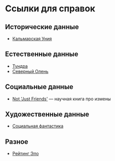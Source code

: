 # Ссылки для справок

## Исторические данные
* [Кальмарская Уния](https://ru.wikipedia.org/wiki/%D0%9A%D0%B0%D0%BB%D1%8C%D0%BC%D0%B0%D1%80%D1%81%D0%BA%D0%B0%D1%8F_%D1%83%D0%BD%D0%B8%D1%8F)

## Естественные данные
* [Тундра](https://ru.wikipedia.org/wiki/%D0%A2%D1%83%D0%BD%D0%B4%D1%80%D0%B0)
* [Северный Олень](https://ru.wikipedia.org/wiki/%D0%A1%D0%B5%D0%B2%D0%B5%D1%80%D0%BD%D1%8B%D0%B9_%D0%BE%D0%BB%D0%B5%D0%BD%D1%8C)

## Социальные данные
* [Not 'Just Friends'](https://www.audible.com/pd/Not-Just-Friends-Audiobook/B0077SIZF0) —
научная книга про измены

## Художественные данные
* [Социальная фантастика](https://ru.wikipedia.org/wiki/%D0%A1%D0%BE%D1%86%D0%B8%D0%B0%D0%BB%D1%8C%D0%BD%D0%B0%D1%8F_%D1%84%D0%B0%D0%BD%D1%82%D0%B0%D1%81%D1%82%D0%B8%D0%BA%D0%B0)

## Разное
* [Рейтинг Эло](https://en.wikipedia.org/wiki/Elo_rating_system)
